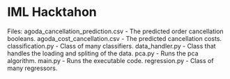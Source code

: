 # IML Hacktahon

Files:
    agoda_cancellation_prediction.csv - The predicted order cancellation booleans.
    agoda_cost_cancellation.csv - The predicted cancellation costs.
    classification.py - Class of many classifiers.
    data_handler.py - Class that handles the loading and spliting of the data.
    pca.py - Runs the pca algorithm.
    main.py - Runs the executable code.
    regression.py - Class of many regressors.
